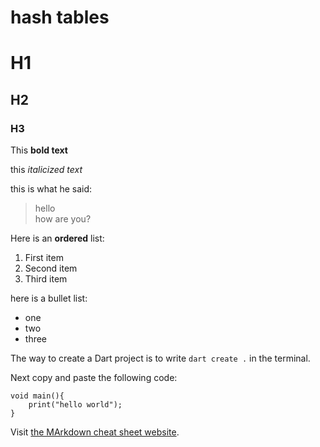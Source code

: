 # hash tables

# H1
## H2
### H3

This **bold text**

this *italicized text*

this is what he said:

> hello  
> how are you?

Here is an **ordered** list:
1. First item
2. Second item
3. Third item

here is a bullet list:
- one
- two
- three

The way to create a Dart project is to write `dart create .` in the terminal.

Next copy and paste the following code:
```
void main(){
    print("hello world");
}
```
Visit [the MArkdown cheat sheet website](https://www.markdownguide.org/cheat-sheet/).
